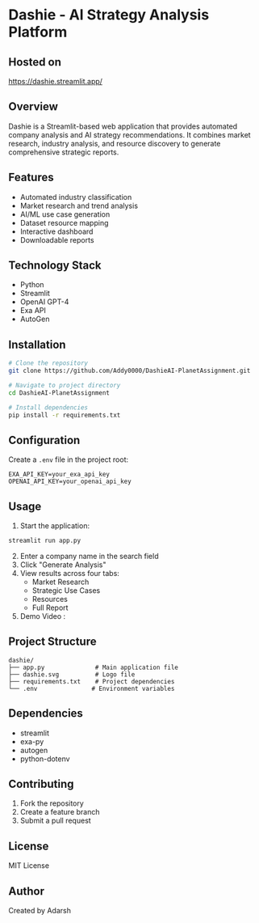 # Dashie - AI Strategy Analysis Platform

## Hosted on 
https://dashie.streamlit.app/

## Overview
Dashie is a Streamlit-based web application that provides automated company analysis and AI strategy recommendations. It combines market research, industry analysis, and resource discovery to generate comprehensive strategic reports.

## Features
- Automated industry classification
- Market research and trend analysis
- AI/ML use case generation
- Dataset resource mapping
- Interactive dashboard
- Downloadable reports

## Technology Stack
- Python
- Streamlit
- OpenAI GPT-4
- Exa API
- AutoGen

## Installation

```bash
# Clone the repository
git clone https://github.com/Addy0000/DashieAI-PlanetAssignment.git

# Navigate to project directory
cd DashieAI-PlanetAssignment

# Install dependencies
pip install -r requirements.txt
```

## Configuration

Create a `.env` file in the project root:
```
EXA_API_KEY=your_exa_api_key
OPENAI_API_KEY=your_openai_api_key
```

## Usage

1. Start the application:
```bash
streamlit run app.py
```

2. Enter a company name in the search field
3. Click "Generate Analysis"
4. View results across four tabs:
   - Market Research
   - Strategic Use Cases
   - Resources
   - Full Report
5. Demo Video :

## Project Structure
```
dashie/
├── app.py              # Main application file
├── dashie.svg          # Logo file
├── requirements.txt    # Project dependencies
└── .env               # Environment variables
```

## Dependencies
- streamlit
- exa-py
- autogen
- python-dotenv

## Contributing
1. Fork the repository
2. Create a feature branch
3. Submit a pull request

## License
MIT License

## Author
Created by Adarsh
